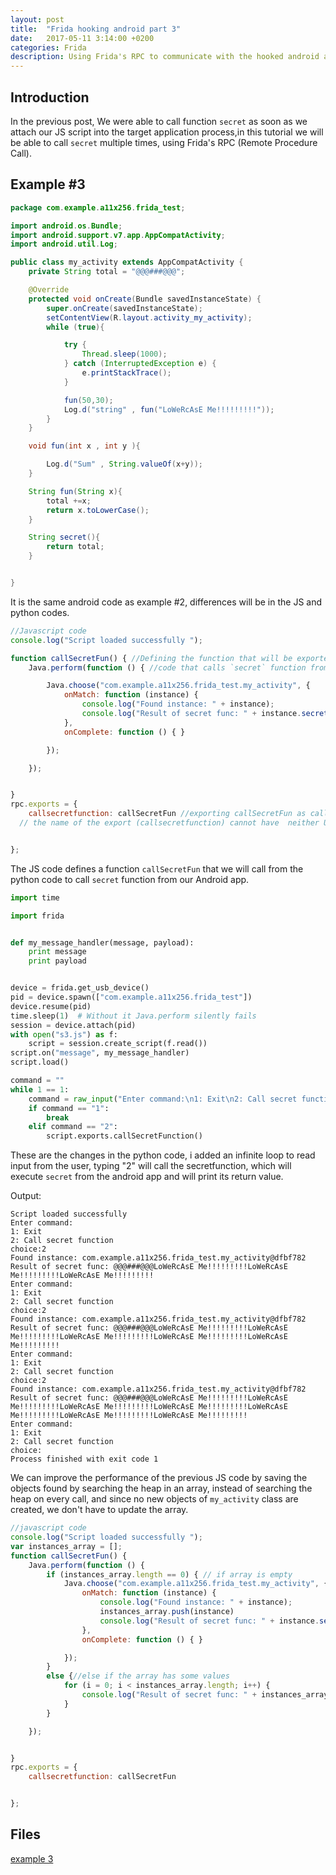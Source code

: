 ```yaml
---
layout: post
title:  "Frida hooking android part 3"
date:   2017-05-11 3:14:00 +0200
categories: Frida
description: Using Frida's RPC to communicate with the hooked android application.
---
```

## **Introduction**

In the previous post, We were able to call function `secret` as soon as we attach our JS script into the target application process,in this tutorial we will be able to call `secret` multiple times, using Frida's RPC (Remote Procedure Call).



## Example #3

```java
package com.example.a11x256.frida_test;

import android.os.Bundle;
import android.support.v7.app.AppCompatActivity;
import android.util.Log;

public class my_activity extends AppCompatActivity {
    private String total = "@@@###@@@";

    @Override
    protected void onCreate(Bundle savedInstanceState) {
        super.onCreate(savedInstanceState);
        setContentView(R.layout.activity_my_activity);
        while (true){

            try {
                Thread.sleep(1000);
            } catch (InterruptedException e) {
                e.printStackTrace();
            }

            fun(50,30);
            Log.d("string" , fun("LoWeRcAsE Me!!!!!!!!!"));
        }
    }

    void fun(int x , int y ){

        Log.d("Sum" , String.valueOf(x+y));
    }

    String fun(String x){
        total +=x;
        return x.toLowerCase();
    }

    String secret(){
        return total;
    }


}
```

It is the same android code as example #2, differences will be in the JS and python codes.

```javascript
//Javascript code
console.log("Script loaded successfully ");

function callSecretFun() { //Defining the function that will be exported
    Java.perform(function () { //code that calls `secret` function from the previous example

        Java.choose("com.example.a11x256.frida_test.my_activity", {
            onMatch: function (instance) {
                console.log("Found instance: " + instance);
                console.log("Result of secret func: " + instance.secret());
            },
            onComplete: function () { }

        });

    });


}
rpc.exports = {
    callsecretfunction: callSecretFun //exporting callSecretFun as callsecretfunction
  // the name of the export (callsecretfunction) cannot have  neither Uppercase letter nor uderscores.


};
```

The JS code defines a function `callSecretFun` that we will call from the python code to call `secret` function from our Android app.

```python
import time

import frida


def my_message_handler(message, payload):
    print message
    print payload


device = frida.get_usb_device()
pid = device.spawn(["com.example.a11x256.frida_test"])
device.resume(pid)
time.sleep(1)  # Without it Java.perform silently fails
session = device.attach(pid)
with open("s3.js") as f:
    script = session.create_script(f.read())
script.on("message", my_message_handler)
script.load()

command = ""
while 1 == 1:
    command = raw_input("Enter command:\n1: Exit\n2: Call secret function\nchoice:")
    if command == "1":
        break
    elif command == "2":
        script.exports.callSecretFunction()

```

These are the changes in the python code, i added an infinite loop to read input from the user, typing "2" will call the secretfunction, which will execute `secret` from the android app and will print its return value. 



Output:

```
Script loaded successfully 
Enter command:
1: Exit
2: Call secret function
choice:2
Found instance: com.example.a11x256.frida_test.my_activity@dfbf782
Result of secret func: @@@###@@@LoWeRcAsE Me!!!!!!!!!LoWeRcAsE Me!!!!!!!!!LoWeRcAsE Me!!!!!!!!!
Enter command:
1: Exit
2: Call secret function
choice:2
Found instance: com.example.a11x256.frida_test.my_activity@dfbf782
Result of secret func: @@@###@@@LoWeRcAsE Me!!!!!!!!!LoWeRcAsE Me!!!!!!!!!LoWeRcAsE Me!!!!!!!!!LoWeRcAsE Me!!!!!!!!!LoWeRcAsE Me!!!!!!!!!
Enter command:
1: Exit
2: Call secret function
choice:2
Found instance: com.example.a11x256.frida_test.my_activity@dfbf782
Result of secret func: @@@###@@@LoWeRcAsE Me!!!!!!!!!LoWeRcAsE Me!!!!!!!!!LoWeRcAsE Me!!!!!!!!!LoWeRcAsE Me!!!!!!!!!LoWeRcAsE Me!!!!!!!!!LoWeRcAsE Me!!!!!!!!!LoWeRcAsE Me!!!!!!!!!
Enter command:
1: Exit
2: Call secret function
choice:
Process finished with exit code 1
```

We can improve the performance of the previous JS code by saving the objects found by searching the heap in an array, instead of searching the heap on every call, and since no new objects of `my_activity` class are created, we don't have to update the array.

```javascript
//javascript code
console.log("Script loaded successfully ");
var instances_array = [];
function callSecretFun() {
    Java.perform(function () {
        if (instances_array.length == 0) { // if array is empty
            Java.choose("com.example.a11x256.frida_test.my_activity", {
                onMatch: function (instance) {
                    console.log("Found instance: " + instance);
                    instances_array.push(instance)
                    console.log("Result of secret func: " + instance.secret());
                },
                onComplete: function () { }

            });
        }
        else {//else if the array has some values
            for (i = 0; i < instances_array.length; i++) {
                console.log("Result of secret func: " + instances_array[i].secret());
            }
        }

    });


}
rpc.exports = {
    callsecretfunction: callSecretFun


};
```



## Files

[example 3](https://github.com/11x256/frida-android-examples/tree/master/examples/3)